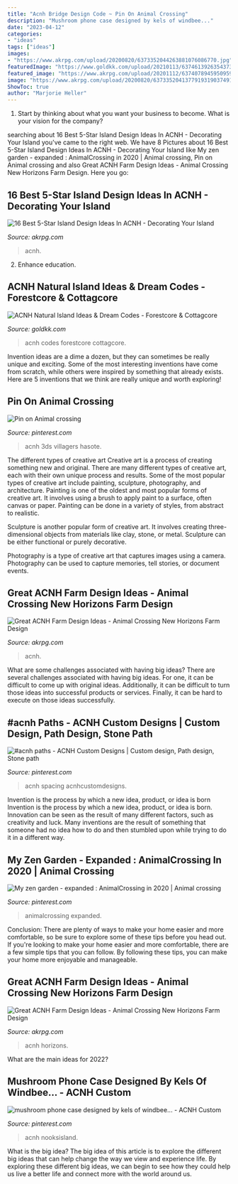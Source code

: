 ```yaml
---
title: "Acnh Bridge Design Code ~ Pin On Animal Crossing"
description: "Mushroom phone case designed by kels of windbee..."
date: "2023-04-12"
categories:
- "ideas"
tags: ["ideas"]
images:
- "https://www.akrpg.com/upload/20200820/6373352044263881076086770.jpg"
featuredImage: "https://www.goldkk.com/upload/20210113/6374613926354373144710207.jpeg"
featured_image: "https://www.akrpg.com/upload/20201112/6374078945950959103675209.png"
image: "https://www.akrpg.com/upload/20200820/6373352041377919319037491.jpg"
ShowToc: true
author: "Marjorie Heller"
---
```



1) Start by thinking about what you want your business to become. What is your vision for the company?

	

		
searching about 16 Best 5-Star Island Design Ideas In ACNH - Decorating Your Island you've came to the right web. We have 8 Pictures about 16 Best 5-Star Island Design Ideas In ACNH - Decorating Your Island like My zen garden - expanded : AnimalCrossing in 2020 | Animal crossing, Pin on Animal crossing and also Great ACNH Farm Design Ideas - Animal Crossing New Horizons Farm Design. Here you go:
		
    
## 16 Best 5-Star Island Design Ideas In ACNH - Decorating Your Island

<img loading=lazy src="https://www.akrpg.com/upload/20201112/6374078945950959103675209.png" onerror="this.onerror=null;this.src='https://tse2.mm.bing.net/th?id=OIP.zlIZudBuvJSJpi2lPIOQQgHaEU&amp;pid=15.1';" alt="16 Best 5-Star Island Design Ideas In ACNH - Decorating Your Island">

_Source: akrpg.com_

>acnh. 

	

2) Enhance education.

    
## ACNH Natural Island Ideas &amp; Dream Codes - Forestcore &amp; Cottagcore

<img loading=lazy src="https://www.goldkk.com/upload/20210113/6374613926354373144710207.jpeg" onerror="this.onerror=null;this.src='https://tse2.mm.bing.net/th?id=OIP.s8D5ISgHbRVCeaBo0hsoswHaEF&amp;pid=15.1';" alt="ACNH Natural Island Ideas &amp; Dream Codes - Forestcore &amp; Cottagcore">

_Source: goldkk.com_

>acnh codes forestcore cottagcore. 

	

Invention ideas are a dime a dozen, but they can sometimes be really unique and exciting. Some of the most interesting inventions have come from scratch, while others were inspired by something that already exists. Here are 5 inventions that we think are really unique and worth exploring!

    
## Pin On Animal Crossing

<img loading=lazy src="https://i.pinimg.com/736x/1f/0f/c3/1f0fc38c030ef0e4cd964798709e3aa1.jpg" onerror="this.onerror=null;this.src='https://tse3.mm.bing.net/th?id=OIP.Anl_DykFyGXUJmlqGVVPbgHaEF&amp;pid=15.1';" alt="Pin on Animal crossing">

_Source: pinterest.com_

>acnh 3ds villagers hasote. 

	

The different types of creative art
Creative art is a process of creating something new and original. There are many different types of creative art, each with their own unique process and results. Some of the most popular types of creative art include painting, sculpture, photography, and architecture.
Painting is one of the oldest and most popular forms of creative art. It involves using a brush to apply paint to a surface, often canvas or paper. Painting can be done in a variety of styles, from abstract to realistic.

Sculpture is another popular form of creative art. It involves creating three-dimensional objects from materials like clay, stone, or metal. Sculpture can be either functional or purely decorative.

Photography is a type of creative art that captures images using a camera. Photography can be used to capture memories, tell stories, or document events.

    
## Great ACNH Farm Design Ideas - Animal Crossing New Horizons Farm Design

<img loading=lazy src="https://www.akrpg.com/upload/20200820/6373352041377919319037491.jpg" onerror="this.onerror=null;this.src='https://tse1.mm.bing.net/th?id=OIP.zWkTpOfMcmSNbVV9e4K6_gHaEK&amp;pid=15.1';" alt="Great ACNH Farm Design Ideas - Animal Crossing New Horizons Farm Design">

_Source: akrpg.com_

>acnh. 

	

What are some challenges associated with having big ideas?
There are several challenges associated with having big ideas. For one, it can be difficult to come up with original ideas. Additionally, it can be difficult to turn those ideas into successful products or services. Finally, it can be hard to execute on those ideas successfully.

    
## #acnh Paths - ACNH Custom Designs | Custom Design, Path Design, Stone Path

<img loading=lazy src="https://i.pinimg.com/736x/c6/c2/8e/c6c28e020a0133a57477609f6974b3ae.jpg" onerror="this.onerror=null;this.src='https://tse1.mm.bing.net/th?id=OIP.-V4WYORa2YYIPd2wjrsNNwHaEK&amp;pid=15.1';" alt="#acnh paths - ACNH Custom Designs | Custom design, Path design, Stone path">

_Source: pinterest.com_

>acnh spacing acnhcustomdesigns. 

	

Invention is the process by which a new idea, product, or idea is born
Invention is the process by which a new idea, product, or idea is born. Innovation can be seen as the result of many different factors, such as creativity and luck. Many inventions are the result of something that someone had no idea how to do and then stumbled upon while trying to do it in a different way.

    
## My Zen Garden - Expanded : AnimalCrossing In 2020 | Animal Crossing

<img loading=lazy src="https://i.pinimg.com/736x/30/e3/fa/30e3fac7c00f9be5ab41bc0a67a97f47.jpg" onerror="this.onerror=null;this.src='https://tse2.mm.bing.net/th?id=OIP.CdIMRKIBpbWWS41SaOp9-AHaHa&amp;pid=15.1';" alt="My zen garden - expanded : AnimalCrossing in 2020 | Animal crossing">

_Source: pinterest.com_

>animalcrossing expanded. 

	

Conclusion: There are plenty of ways to make your home easier and more comfortable, so be sure to explore some of these tips before you head out.
If you're looking to make your home easier and more comfortable, there are a few simple tips that you can follow. By following these tips, you can make your home more enjoyable and manageable.

    
## Great ACNH Farm Design Ideas - Animal Crossing New Horizons Farm Design

<img loading=lazy src="https://www.akrpg.com/upload/20200820/6373352044263881076086770.jpg" onerror="this.onerror=null;this.src='https://tse3.mm.bing.net/th?id=OIP.H8Lkrlh1dY8JEoSC46i9rgHaEK&amp;pid=15.1';" alt="Great ACNH Farm Design Ideas - Animal Crossing New Horizons Farm Design">

_Source: akrpg.com_

>acnh horizons. 

	

What are the main ideas for 2022?
 

    
## Mushroom Phone Case Designed By Kels Of Windbee... - ACNH Custom

<img loading=lazy src="https://i.pinimg.com/736x/51/b9/f1/51b9f11f18057a0edc6c5ff181256ea0.jpg" onerror="this.onerror=null;this.src='https://tse4.mm.bing.net/th?id=OIP.R4rlVJ0Zl98GQK-oXfAl4AHaEK&amp;pid=15.1';" alt="mushroom phone case designed by kels of windbee... - ACNH Custom">

_Source: pinterest.com_

>acnh nooksisland. 

	

What is the big idea?
The big idea of this article is to explore the different big ideas that can help change the way we view and experience life. By exploring these different big ideas, we can begin to see how they could help us live a better life and connect more with the world around us.

